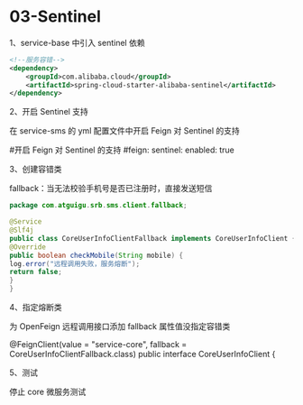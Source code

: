 # 03-Sentinel

1、service-base 中引入 sentinel 依赖

```xml
<!--服务容错-->
<dependency>
    <groupId>com.alibaba.cloud</groupId>
    <artifactId>spring-cloud-starter-alibaba-sentinel</artifactId>
</dependency>
```

2、开启 Sentinel 支持

在 service-sms 的 yml 配置文件中开启 Feign 对 Sentinel 的支持

#开启 Feign 对 Sentinel 的支持
#feign:
sentinel:
enabled: true

3、创建容错类

fallback：当无法校验手机号是否已注册时，直接发送短信

```java
package com.atguigu.srb.sms.client.fallback;

@Service
@Slf4j
public class CoreUserInfoClientFallback implements CoreUserInfoClient {
@Override
public boolean checkMobile(String mobile) {
log.error("远程调用失败，服务熔断");
return false;
}
}
```

4、指定熔断类

为 OpenFeign 远程调用接口添加 fallback 属性值没指定容错类

@FeignClient(value = "service-core", fallback = CoreUserInfoClientFallback.class)
public interface CoreUserInfoClient {

5、测试

停止 core 微服务测试
